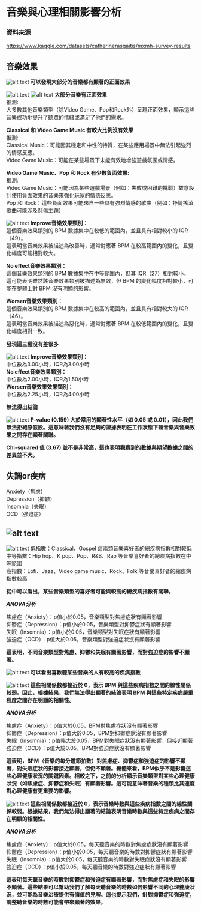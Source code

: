 # 音樂與心理相關影響分析

### 資料來源

https://www.kaggle.com/datasets/catherinerasgaitis/mxmh-survey-results  

## 音樂效果

![alt text](image.png)
**可以發現大部分的音樂都有顯著的正面效果**  

![alt text](image-1.png)
![alt text](image-2.png)
**大部分音樂有正面效果**  
推測:  
大多數其他音樂類型（除Video Game、Pop和Rock外）呈現正面效果，顯示這些音樂成功地提升了聽眾的情緒或滿足了他們的需求。  
  
**Classical 和 Video Game Music 有較大比例沒有效果**  
推測:  
Classical Music：可能因其穩定和中性的特質，在某些應用場景中無法引起強烈的情感反應。  
Video Game Music：可能在某些場景下未能有效地增強遊戲氛圍或情感。
  
**Video Game Music、Pop 和 Rock 有少數負面效果:**  
推測:  
Video Game Music：可能因為某些遊戲場景（例如：失敗或困難的挑戰）故意設計使用負面效果的音樂來強化玩家的情感反應。  
Pop 和 Rock：這些負面效果可能來自一些具有強烈情感的歌曲（例如：抒情搖滾歌曲可能涉及悲傷主題）  

![alt text](image-3.png)
**Improve音樂效果類別：**  
這個音樂效果類別的 BPM 數據集中在較低的範圍內，並且具有相對較小的 IQR（49）。  
這表明當音樂效果被描述為改善時，通常對應著 BPM 在較高範圍內的變化，且變化幅度可能相對較大。  

**No effect音樂效果類別：**  
這個音樂效果類別的 BPM 數據集中在中等範圍內，但其 IQR（27）相對較小。  
這可能表明雖然該音樂效果類別被描述為無效，但 BPM 的變化幅度相對較小，可能在整體上對 BPM 沒有明顯的影響。  

**Worsen音樂效果類別：**  
這個音樂效果類別的 BPM 數據集中在較高的範圍內，並且具有相對較大的 IQR（46）。  
這表明當音樂效果被描述為惡化時，通常對應著 BPM 在較低範圍內的變化，且變化幅度相對一致。  

**發現這三種沒有差很多**  

![alt text](image-4.png)
**Improve音樂效果類別：**  
中位數為3.00小時，IQR為3.00小時  
**No effect音樂效果類別：**  
中位數為2.00小時，IQR為1.50小時  
**Worsen音樂效果效果類別：**  
中位數為2.25小時，IQR為4.00小時  

**無法得出結論**

![alt text](image-5.png)
**P-value (0.159) 大於常用的顯著性水平（如 0.05 或 0.01），因此我們無法拒絕原假設。這意味著我們沒有足夠的證據表明在工作狀態下聽音樂與音樂效果之間存在顯著關聯。**

**Chi-squared 值 (3.67) 並不是非常高，這也表明觀察到的數據與期望數據之間的差異並不大。**  


## 失調or疾病
Anxiety（焦慮）  
Depression（抑鬱）  
Insomnia（失眠）  
OCD（強迫症） 

![alt text](image-6.png)
-----------------

![alt text](image-7.png)
低指數：Classical、Gospel 這兩類音樂喜好者的總疾病指數相對較低  
中等指數：Hip hop、K pop、Pop、R&B、Rap 等音樂喜好者的總疾病指數在中等範圍  
高指數：Lofi、Jazz、Video game music、Rock、Folk 等音樂喜好者的總疾病指數較高  

**從中可以看出，某些音樂類型的喜好者可能與較高的總疾病指數有關聯。**

***ANOVA分析***  

焦慮症（Anxiety）：p值小於0.05，音樂類型對焦慮症狀有顯著影響  
抑鬱症（Depression）：p值小於0.05，音樂類型對抑鬱症狀有顯著影響  
失眠（Insomnia）：p值小於0.05，音樂類型對失眠症狀有顯著影響  
強迫症（OCD）：p值大於0.05，音樂類型對強迫症狀沒有顯著影響  

**這表明，不同音樂類型對焦慮、抑鬱和失眠有顯著影響，而對強迫症的影響不顯著。**  

![alt text](image-8.png)
**可以看出喜歡聽某些音樂的人有較高的疾病指數**

![alt text](image-9.png)
**這些相關係數都接近於 0，表示 BPM 與這些疾病指數之間的線性關係較弱。因此，根據結果，我們無法得出顯著的結論表明 BPM 與這些特定疾病嚴重程度之間存在明顯的相關性。**

***ANOVA分析***

焦慮症（Anxiety）：p值大於0.05，BPM對焦慮症狀沒有顯著影響  
抑鬱症（Depression）：p值大於0.05，BPM對抑鬱症狀沒有顯著影響  
失眠（Insomnia）：p值略大於0.05，BPM對失眠症狀沒有顯著影響，但接近顯著  
強迫症（OCD）：p值大於0.05，BPM對強迫症狀沒有顯著影響  

**這表明，BPM（音樂的每分鐘節拍數）對焦慮症、抑鬱症和強迫症的影響不顯著，對失眠症狀的影響接近顯著，但仍不顯著。總體來看，BPM似乎不是影響這些心理健康狀況的關鍵因素。相較之下，之前的分析顯示音樂類型對某些心理健康狀況（如焦慮症、抑鬱症和失眠）有顯著影響。這可能意味著音樂的種類比其速度對心理健康有更重要的影響。**

![alt text](image-10.png)
**這些相關係數都接近於 0，表示音樂時數與這些疾病指數之間的線性關係較弱。根據結果，我們無法得出顯著的結論表明音樂時數與這些特定疾病之間存在明顯的相關性。**

***ANOVA分析***

焦慮症（Anxiety）：p值大於0.05，每天聽音樂的時數對焦慮症狀沒有顯著影響  
抑鬱症（Depression）：p值小於0.05，每天聽音樂的時數對抑鬱症狀有顯著影響  
失眠（Insomnia）：p值大於0.05，每天聽音樂的時數對失眠症狀沒有顯著影響  
強迫症（OCD）：p值小於0.05，每天聽音樂的時數對強迫症狀有顯著影響  

**這表明每天聽音樂的時數對抑鬱症和強迫症有顯著影響，而對焦慮症和失眠的影響不顯著。這些結果可以幫助我們了解每天聽音樂的時數如何影響不同的心理健康狀況，並可能為音樂治療提供有價值的見解。這也提示我們，針對抑鬱症和強迫症，調整聽音樂的時數可能會帶來顯著的效果。**  


